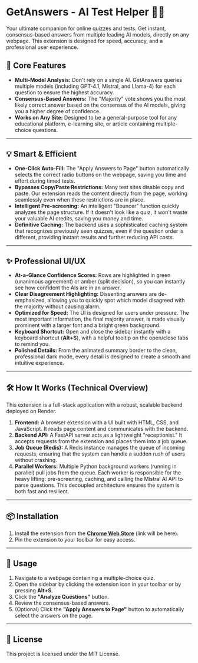 # GetAnswers - AI Test Helper 🧠✨

Your ultimate companion for online quizzes and tests. Get instant, consensus-based answers from multiple leading AI models, directly on any webpage. This extension is designed for speed, accuracy, and a professional user experience.



## 🚀 Core Features

* **Multi-Model Analysis:** Don't rely on a single AI. GetAnswers queries multiple models (including GPT-4.1, Mistral, and Llama-4) for each question to ensure the highest accuracy.
* **Consensus-Based Answers:** The "Majority" vote shows you the most likely correct answer based on the consensus of the AI models, giving you a higher degree of confidence.
* **Works on Any Site:** Designed to be a general-purpose tool for any educational platform, e-learning site, or article containing multiple-choice questions.

---

## 💡 Smart & Efficient

* **One-Click Auto-Fill:** The "Apply Answers to Page" button automatically selects the correct radio buttons on the webpage, saving you time and effort during timed tests.
* **Bypasses Copy/Paste Restrictions:** Many test sites disable copy and paste. Our extension reads the content directly from the page, working seamlessly even when these restrictions are in place.
* **Intelligent Pre-screening:** An intelligent "Bouncer" function quickly analyzes the page structure. If it doesn't look like a quiz, it won't waste your valuable AI credits, saving you money and time.
* **Definitive Caching:** The backend uses a sophisticated caching system that recognizes previously seen quizzes, even if the question order is different, providing instant results and further reducing API costs.

---

## ✨ Professional UI/UX

* **At-a-Glance Confidence Scores:** Rows are highlighted in green (unanimous agreement) or amber (split decision), so you can instantly see how confident the AIs are in an answer.
* **Clear Disagreement Highlighting:** Dissenting answers are de-emphasized, allowing you to quickly spot which model disagreed with the majority without causing alarm.
* **Optimized for Speed:** The UI is designed for users under pressure. The most important information, the final majority answer, is made visually prominent with a larger font and a bright green background.
* **Keyboard Shortcut:** Open and close the sidebar instantly with a keyboard shortcut (**Alt+S**), with a helpful tooltip on the open/close tabs to remind you.
* **Polished Details:** From the animated summary border to the clean, professional dark mode, every detail is designed to create a smooth and intuitive experience.

---

## 🛠️ How It Works (Technical Overview)

This extension is a full-stack application with a robust, scalable backend deployed on Render.

1.  **Frontend:** A browser extension with a UI built with HTML, CSS, and JavaScript. It reads page content and communicates with the backend.
2.  **Backend API:** A FastAPI server acts as a lightweight "receptionist." It accepts requests from the extension and places them into a job queue.
3.  **Job Queue (Redis):** A Redis instance manages the queue of incoming requests, ensuring that the system can handle a sudden rush of users without crashing.
4.  **Parallel Workers:** Multiple Python background workers (running in parallel) pull jobs from the queue. Each worker is responsible for the heavy lifting: pre-screening, caching, and calling the Mistral AI API to parse questions. This decoupled architecture ensures the system is both fast and resilient.

---

## 📦 Installation

1.  Install the extension from the **[Chrome Web Store](https://chromewebstore.google.com/)** (link will be here).
2.  Pin the extension to your toolbar for easy access.

---

## 🚀 Usage

1.  Navigate to a webpage containing a multiple-choice quiz.
2.  Open the sidebar by clicking the extension icon in your toolbar or by pressing **Alt+S**.
3.  Click the **"Analyze Questions"** button.
4.  Review the consensus-based answers.
5.  (Optional) Click the **"Apply Answers to Page"** button to automatically select the answers on the page.

---

## 📜 License

This project is licensed under the MIT License.